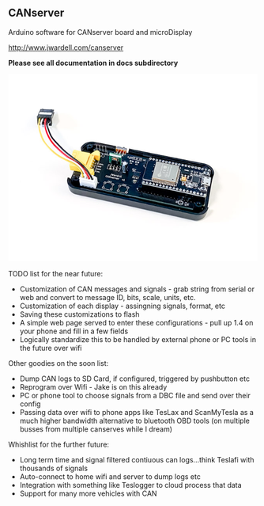 ## CANserver
Arduino software for CANserver board and microDisplay

http://www.jwardell.com/canserver

**Please see all documentation in docs subdirectory**

![CANserver](docs/img/server3d.jpg)

TODO list for the near future:
* Customization of CAN messages and signals - grab string from serial or web and convert to message ID, bits, scale, units, etc.
* Customization of each display - assingning signals, format, etc
* Saving these customizations to flash
* A simple web page served to enter these configurations - pull up 1.4 on your phone and fill in a few fields
* Logically standardize this to be handled by external phone or PC tools in the future over wifi

Other goodies on the soon list:
* Dump CAN logs to SD Card, if configured, triggered by pushbutton etc
* Reprogram over Wifi - Jake is on this already
* PC or phone tool to choose signals from a DBC file and send over their config
* Passing data over wifi to phone apps like TesLax and ScanMyTesla as a much higher bandwidth alternative to bluetooth OBD tools (on multiple busses from multiple canserves while I dream)

Whishlist for the further future:
* Long term time and signal filtered contiuous can logs...think Teslafi with thousands of signals
* Auto-connect to home wifi and server to dump logs etc
* Integration with something like Teslogger to cloud process that data
* Support for many more vehicles with CAN
